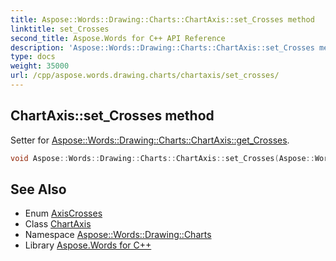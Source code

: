 ```yaml
---
title: Aspose::Words::Drawing::Charts::ChartAxis::set_Crosses method
linktitle: set_Crosses
second_title: Aspose.Words for C++ API Reference
description: 'Aspose::Words::Drawing::Charts::ChartAxis::set_Crosses method. Setter for Aspose::Words::Drawing::Charts::ChartAxis::get_Crosses in C++.'
type: docs
weight: 35000
url: /cpp/aspose.words.drawing.charts/chartaxis/set_crosses/
---
```

## ChartAxis::set_Crosses method


Setter for [Aspose::Words::Drawing::Charts::ChartAxis::get_Crosses](../get_crosses/).

```cpp
void Aspose::Words::Drawing::Charts::ChartAxis::set_Crosses(Aspose::Words::Drawing::Charts::AxisCrosses value)
```

## See Also

* Enum [AxisCrosses](../../axiscrosses/)
* Class [ChartAxis](../)
* Namespace [Aspose::Words::Drawing::Charts](../../)
* Library [Aspose.Words for C++](../../../)
